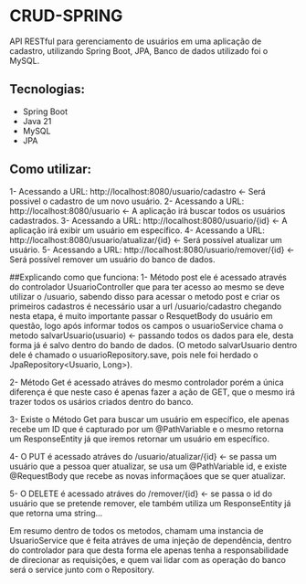 # CRUD-SPRING

API RESTful para gerenciamento de usuários em uma aplicação de cadastro, utilizando Spring Boot, JPA, Banco de dados utilizado foi o MySQL.

## Tecnologias:
- Spring Boot
- Java 21
- MySQL
- JPA

## Como utilizar:
1- Acessando a URL: http://localhost:8080/usuario/cadastro <- Será possivel o cadastro de um novo usuário.
2- Acessando a URL: http://localhost:8080/usuario <- A aplicação irá buscar todos os usuários cadastrados.
3- Acessando a URL: http://localhost:8080/usuario/{id} <- A aplicação irá exibir um usuário em específico.
4- Acessando a URL: http://localhost:8080/usuario/atualizar/{id} <- Será possível atualizar um usuário.
5- Acessando a URL: http://localhost:8080/usuario/remover/{id} <- Será possível remover um usuário do banco de dados.

##Explicando como que funciona:
1- Método post ele é acessado através do controlador UsuarioController que para ter acesso ao mesmo se deve utilizar o /usuario,
sabendo disso para acessar o metodo post e criar os primeiros cadastros é necessário usar a url /usuario/cadastro chegando nesta etapa,
é muito importante passar o ResquetBody do usuário em questão, logo após informar todos os campos o usuarioService chama o metodo salvarUsuario(usuario) <- passando todos os dados para ele,
desta forma já é salvo dentro do bando de dados. (O metodo salvarUsuario dentro dele é chamado o usuarioRepository.save, pois nele foi herdado o JpaRepository<Usuario, Long>).

2- Método Get é acessado atráves do mesmo controlador porém a única diferença é que neste caso é apenas fazer a ação de GET, que o mesmo irá trazer todos os usários criados dentro do banco.

3- Existe o Método Get para buscar um usuário em específico, ele apenas recebe um ID que é capturado por um @PathVariable e o mesmo retorna um ResponseEntity<Usuario> já que iremos retornar um usuário em específico.

4- O PUT é acessado atráves do /usuario/atualizar/{id} <- se passa um usuário que a pessoa quer atualizar, se usa um @PathVariable id, e existe @RequestBody que recebe as novas informaçãoes que se quer atualizar.

5- O DELETE é acessado atráves do /remover/{id} <- se passa o id do usuário que se pretende remover, ele também utiliza um ResponseEntity<String> já que retorna uma string...

Em resumo dentro de todos os metodos, chamam uma instancia de UsuarioService que é feita atráves de uma injeção de dependência, dentro do controlador para que desta forma ele apenas tenha a responsabilidade de direcionar as requisições,
e quem vai lidar com as operação do banco será o service junto com o Repository.
